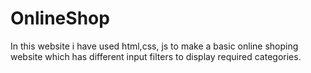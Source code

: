 # OnlineShop
In this website i have used html,css, js to make a basic online shoping website which has different input filters to display required categories.
